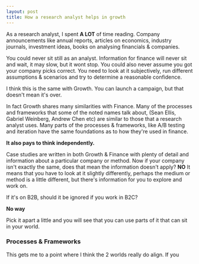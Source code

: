 ```yaml
---
layout: post
title: How a research analyst helps in growth
---
```


As a research analyst, I spent **A LOT** of time reading. Company announcements like annual reports, articles on economics, industry journals, investment ideas, books on analysing financials & companies.

You could never sit still as an analyst. Information for finance will never sit and wait, it may slow, but it wont stop. You could also never assume you got your company picks correct. You need to look at it subjectively, run different assumptions & scenarios and try to determine a reasonable confidence.

I think this is the same with Growth. You can launch a campaign, but that doesn't mean it's over. 

In fact Growth shares many similarities with Finance. Many of the processes and frameworks that some of the noted names talk about, (Sean Ellis, Gabriel Weinberg, Andrew Chen etc) are similar to those that a research analyst uses. Many parts of the processes & frameworks, like A/B testing and iteration have the same foundations as to how they're used in finance.

**It also pays to think independently.**

Case studies are written in both Growth & Finance with plenty of detail and information about a particular company or method. Now if your company isn't exactly the same, does that mean the information doesn't apply? **NO** It means that you have to look at it slightly differently, perhaps the medium or method is a little different, but there's information for you to explore and work on.

If it's on B2B, should it be ignored if you work in B2C? 

**No way**

Pick it apart a little and you will see that you can use parts of it that can sit in your world.

### Processes & Frameworks

This gets me to a point where I think the 2 worlds really do align. If you
